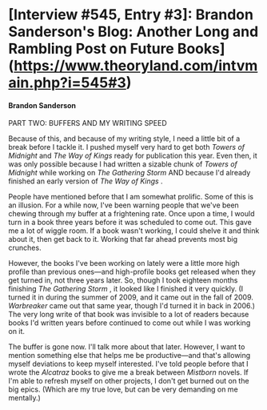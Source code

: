 # [Interview #545, Entry #3]: Brandon Sanderson's Blog: Another Long and Rambling Post on Future Books](https://www.theoryland.com/intvmain.php?i=545#3)

#### Brandon Sanderson

PART TWO: BUFFERS AND MY WRITING SPEED

Because of this, and because of my writing style, I need a little bit of a break before I tackle it. I pushed myself very hard to get both
*Towers of Midnight*
and
*The Way of Kings*
ready for publication this year. Even then, it was only possible because I had written a sizable chunk of
*Towers of Midnight*
while working on
*The Gathering Storm*
AND because I'd already finished an early version of
*The Way of Kings*
.

People have mentioned before that I am somewhat prolific. Some of this is an illusion. For a while now, I've been warning people that we've been chewing through my buffer at a frightening rate. Once upon a time, I would turn in a book three years before it was scheduled to come out. This gave me a lot of wiggle room. If a book wasn't working, I could shelve it and think about it, then get back to it. Working that far ahead prevents most big crunches.

However, the books I've been working on lately were a little more high profile than previous ones—and high-profile books get released when they get turned in, not three years later. So, though I took eighteen months finishing
*The Gathering Storm*
, it looked like I finished it very quickly. (I turned it in during the summer of 2009, and it came out in the fall of 2009.
*Warbreaker*
came out that same year, though I'd turned it in back in 2006.) The very long write of that book was invisible to a lot of readers because books I'd written years before continued to come out while I was working on it.

The buffer is gone now. I'll talk more about that later. However, I want to mention something else that helps me be productive—and that's allowing myself deviations to keep myself interested. I've told people before that I wrote the
*Alcatraz*
books to give me a break between
*Mistborn*
novels. If I'm able to refresh myself on other projects, I don't get burned out on the big epics. (Which are my true love, but can be very demanding on me mentally.)


